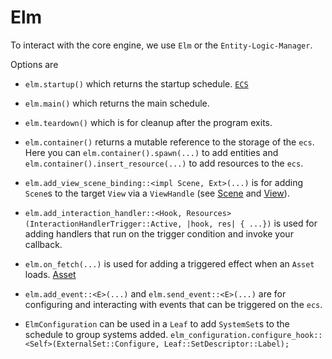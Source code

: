 # Elm

To interact with the core engine, we use `Elm` or the `Entity-Logic-Manager`.

Options are

- `elm.startup()` which returns the startup schedule. [`ECS`](ecs.md)
- `elm.main()` which returns the main schedule.
- `elm.teardown()` which is for cleanup after the program exits.

- `elm.container()` returns a mutable reference to the storage of the `ecs`.
Here you can `elm.container().spawn(...)` to add entities and `elm.container().insert_resource(...)` 
to add resources to the `ecs`.

- `elm.add_view_scene_binding::<impl Scene, Ext>(...)` is for adding `Scene`s to the target `View` via a
`ViewHandle` (see [Scene](scene.md) and [View](view.md)).

- `elm.add_interaction_handler::<Hook, Resources>(InteractionHandlerTrigger::Active, |hook, res| { ...})`
is used for adding handlers that run on the trigger condition and invoke your callback.

- `elm.on_fetch(...)` is used for adding a triggered effect when an `Asset` loads. [Asset](asset.md)

- `elm.add_event::<E>(...)` and `elm.send_event::<E>(...)` are for configuring and interacting with
events that can be triggered on the `ecs`.

- `ElmConfiguration` can be used in a `Leaf` to add `SystemSet`s to the schedule to group
systems added. `elm_configuration.configure_hook::<Self>(ExternalSet::Configure, Leaf::SetDescriptor::Label);`
